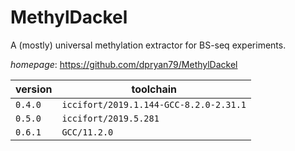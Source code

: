# MethylDackel

A (mostly) universal methylation extractor for BS-seq experiments.

*homepage*: <https://github.com/dpryan79/MethylDackel>

version | toolchain
--------|----------
``0.4.0`` | ``iccifort/2019.1.144-GCC-8.2.0-2.31.1``
``0.5.0`` | ``iccifort/2019.5.281``
``0.6.1`` | ``GCC/11.2.0``
